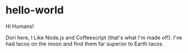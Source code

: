# hello-world

Hi Humans!

Dori here, I Like Node.js and Coffeescript (that's what I'm made of!).
I've had tacos on the moon and find them far superior to Earth tacos.
